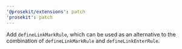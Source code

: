```yaml
---
'@prosekit/extensions': patch
'prosekit': patch
---
```


Add `defineLinkMarkRule`, which can be used as an alternative to the combination of `defineLinkMarkRule` and `defineLinkEnterRule`.
